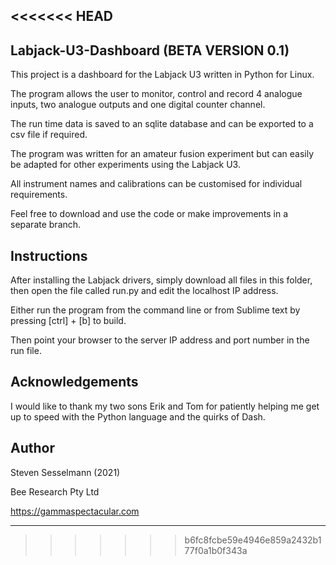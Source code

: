 <<<<<<< HEAD
---------------------------------------
Labjack-U3-Dashboard (BETA VERSION 0.1)
---------------------------------------

This project is a dashboard for the Labjack U3 written in Python for Linux. 

The program allows the user to monitor, control and record 4 analogue inputs, 
two analogue outputs and one digital counter channel.

The run time data is saved to an sqlite database and can be exported to 
a csv file if required. 

The program was written for an amateur fusion experiment but can easily be
adapted for other experiments using the Labjack U3.

All instrument names and calibrations can be customised for individual requirements.

Feel free to download and use the code or make improvements in a separate branch.

Instructions
------------
After installing the Labjack drivers, simply download all files
in this folder, then open the file called run.py and edit the localhost IP address.

Either run the program from the command line or from Sublime text 
by pressing [ctrl] + [b] to build.

Then point your browser to the server IP address and port number in the run file.


Acknowledgements
----------------
I would like to thank my two sons Erik and Tom for patiently helping me get 
up to speed with the Python language and the quirks of Dash.


Author
------
Steven Sesselmann (2021)

Bee Research Pty Ltd

https://gammaspectacular.com

------------------------------------------------
>>>>>>> b6fc8fcbe59e4946e859a2432b177f0a1b0f343a
